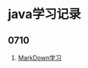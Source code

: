 # java学习记录

## 0710

1. [MarkDown学习](https://github.com/JianboMin/hello-word/blob/main/study/WorkDown.md)

